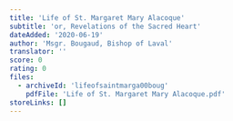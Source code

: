 ```yaml
---
title: 'Life of St. Margaret Mary Alacoque'
subtitle: 'or, Revelations of the Sacred Heart'
dateAdded: '2020-06-19'
author: 'Msgr. Bougaud, Bishop of Laval'
translator: ''
score: 0
rating: 0
files:
  - archiveId: 'lifeofsaintmarga00boug'
    pdfFile: 'Life of St. Margaret Mary Alacoque.pdf'
storeLinks: []
---
```


